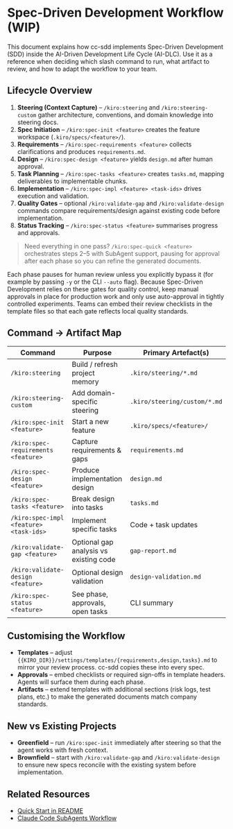 # Spec-Driven Development Workflow (WIP)

This document explains how cc-sdd implements Spec-Driven Development (SDD) inside the AI-Driven Development Life Cycle (AI-DLC). Use it as a reference when deciding which slash command to run, what artifact to review, and how to adapt the workflow to your team.

## Lifecycle Overview

1. **Steering (Context Capture)** – `/kiro:steering` and `/kiro:steering-custom` gather architecture, conventions, and domain knowledge into steering docs.
2. **Spec Initiation** – `/kiro:spec-init <feature>` creates the feature workspace (`.kiro/specs/<feature>/`).
3. **Requirements** – `/kiro:spec-requirements <feature>` collects clarifications and produces `requirements.md`.
4. **Design** – `/kiro:spec-design <feature>` yields `design.md` after human approval.
5. **Task Planning** – `/kiro:spec-tasks <feature>` creates `tasks.md`, mapping deliverables to implementable chunks.
6. **Implementation** – `/kiro:spec-impl <feature> <task-ids>` drives execution and validation.
7. **Quality Gates** – optional `/kiro:validate-gap` and `/kiro:validate-design` commands compare requirements/design against existing code before implementation.
8. **Status Tracking** – `/kiro:spec-status <feature>` summarises progress and approvals.

> Need everything in one pass? `/kiro:spec-quick <feature>` orchestrates steps 2–5 with SubAgent support, pausing for approval after each phase so you can refine the generated documents.

Each phase pauses for human review unless you explicitly bypass it (for example by passing `-y` or the CLI `--auto` flag). Because Spec-Driven Development relies on these gates for quality control, keep manual approvals in place for production work and only use auto-approval in tightly controlled experiments. Teams can embed their review checklists in the template files so that each gate reflects local quality standards.

## Command → Artifact Map

| Command | Purpose | Primary Artefact(s) |
|---------|---------|---------------------|
| `/kiro:steering` | Build / refresh project memory | `.kiro/steering/*.md`
| `/kiro:steering-custom` | Add domain-specific steering | `.kiro/steering/custom/*.md`
| `/kiro:spec-init <feature>` | Start a new feature | `.kiro/specs/<feature>/`
| `/kiro:spec-requirements <feature>` | Capture requirements & gaps | `requirements.md`
| `/kiro:spec-design <feature>` | Produce implementation design | `design.md`
| `/kiro:spec-tasks <feature>` | Break design into tasks | `tasks.md`
| `/kiro:spec-impl <feature> <task-ids>` | Implement specific tasks | Code + task updates
| `/kiro:validate-gap <feature>` | Optional gap analysis vs existing code | `gap-report.md`
| `/kiro:validate-design <feature>` | Optional design validation | `design-validation.md`
| `/kiro:spec-status <feature>` | See phase, approvals, open tasks | CLI summary

## Customising the Workflow

- **Templates** – adjust `{{KIRO_DIR}}/settings/templates/{requirements,design,tasks}.md` to mirror your review process. cc-sdd copies these into every spec.
- **Approvals** – embed checklists or required sign-offs in template headers. Agents will surface them during each phase.
- **Artifacts** – extend templates with additional sections (risk logs, test plans, etc.) to make the generated documents match company standards.

## New vs Existing Projects

- **Greenfield** – run `/kiro:spec-init` immediately after steering so that the agent works with fresh context.
- **Brownfield** – start with `/kiro:validate-gap` and `/kiro:validate-design` to ensure new specs reconcile with the existing system before implementation.

## Related Resources

- [Quick Start in README](../../README.md#-quick-start)
- [Claude Code SubAgents Workflow](claude-subagents.md)
